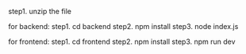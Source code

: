 step1. unzip the file

for backend: 
step1. cd backend
step2. npm install 
step3. node index.js

for frontend:
step1. cd frontend
step2. npm install 
step3. npm run dev
